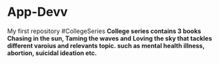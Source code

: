 # App-Devv
 My first repository
#CollegeSeries
**College series contains 3 books Chasing in the sun, Taming the waves and Loving the sky that tackles different varoius and relevants topic. such as mental health illness, abortion, suicidal ideation etc.**
